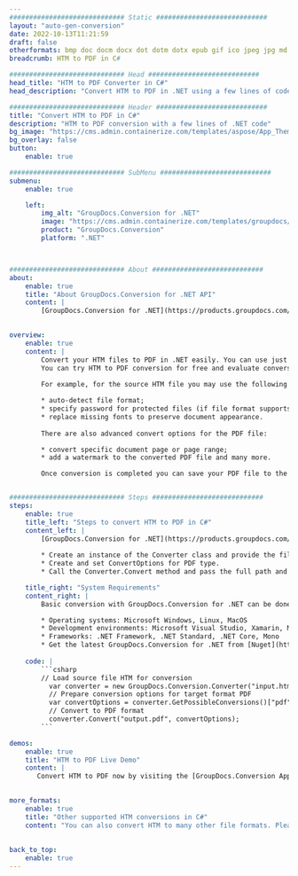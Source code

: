 ```yaml
---
############################# Static ############################
layout: "auto-gen-conversion"
date: 2022-10-13T11:21:59
draft: false
otherformats: bmp doc docm docx dot dotm dotx epub gif ico jpeg jpg md odt ott pdf png psd rtf tex tif tiff txt xps
breadcrumb: HTM to PDF in C#

############################# Head ############################
head_title: "HTM to PDF Converter in C#"
head_description: "Convert HTM to PDF in .NET using a few lines of code. Use the GroupDocs Document Conversion API to convert over 160 file formats."

############################# Header ############################
title: "Convert HTM to PDF in C#"
description: "HTM to PDF conversion with a few lines of .NET code"
bg_image: "https://cms.admin.containerize.com/templates/aspose/App_Themes/V3/images/bg/header1.png"
bg_overlay: false
button:
    enable: true

############################# SubMenu ############################
submenu:
    enable: true

    left:
        img_alt: "GroupDocs.Conversion for .NET"
        image: "https://cms.admin.containerize.com/templates/groupdocs/images/product-logos/90x90-noborder/groupdocs-conversion-net.png"
        product: "GroupDocs.Conversion"
        platform: ".NET"



############################# About ############################
about:
    enable: true
    title: "About GroupDocs.Conversion for .NET API"
    content: |
        [GroupDocs.Conversion for .NET](https://products.groupdocs.com/conversion/net/) can be used to convert Microsoft Word, Excel, PowerPoint, PDF, Visio and other formats. GroupDocs.Conversion is a standalone API that is suitable for back-end and internal systems where high performance is required. It does not depend on any software such as Microsoft or Open Office.
    

overview:
    enable: true
    content: |
        Convert your HTM files to PDF in .NET easily. You can use just a couple of C# code lines in any platform of your choice like - Windows, Linux, macOS.
        You can try HTM to PDF conversion for free and evaluate conversion results quality.  Along with simple file conversion scenarios you can try more advanced options for loading source HTM file and for saving output PDF result. 
        
        For example, for the source HTM file you may use the following load options:

        * auto-detect file format;
        * specify password for protected files (if file format supports it);
        * replace missing fonts to preserve document appearance.
        
        There are also advanced convert options for the PDF file:

        * convert specific document page or page range;
        * add a watermark to the converted PDF file and many more.

        Once conversion is completed you can save your PDF file to the local file path or any third-party storage like FTP, Amazon S3, Google Drive, Dropbox etc. Please note - to convert HTM to PDF there is no need for any additional software installed - like MS Office, Open Office, Adobe Acrobat Reader etc.


############################# Steps ############################
steps:
    enable: true
    title_left: "Steps to convert HTM to PDF in C#"
    content_left: |
        [GroupDocs.Conversion for .NET](https://products.groupdocs.com/conversion/net/) makes it easy for developers to convert a HTM file to PDF with a few lines of code.
        
        * Create an instance of the Converter class and provide the file HTM with the full path
        * Create and set ConvertOptions for PDF type.
        * Call the Converter.Convert method and pass the full path and format (PDF) as a parameter

    title_right: "System Requirements"
    content_right: |
        Basic conversion with GroupDocs.Conversion for .NET can be done in just a few simple steps. Our APIs are supported on all major platforms and operating systems. Before executing the code below, make sure you have the following prerequisites installed on your system.

        * Operating systems: Microsoft Windows, Linux, MacOS
        * Development environments: Microsoft Visual Studio, Xamarin, MonoDevelop
        * Frameworks: .NET Framework, .NET Standard, .NET Core, Mono
        * Get the latest GroupDocs.Conversion for .NET from [Nuget](https://www.nuget.org/packages/groupdocs.conversion)
         
    code: |
        ```csharp    
        // Load source file HTM for conversion
          var converter = new GroupDocs.Conversion.Converter("input.htm");
          // Prepare conversion options for target format PDF
          var convertOptions = converter.GetPossibleConversions()["pdf"].ConvertOptions;
          // Convert to PDF format
          converter.Convert("output.pdf", convertOptions);
        ```

demos:
    enable: true
    title: "HTM to PDF Live Demo"
    content: |
       Convert HTM to PDF now by visiting the [GroupDocs.Conversion App](https://products.groupdocs.app/conversion/family) website. Online demo has the following advantages
          

more_formats:
    enable: true
    title: "Other supported HTM conversions in C#"
    content: "You can also convert HTM to many other file formats. Please see the list below."
       
       
back_to_top:
    enable: true
---
```

